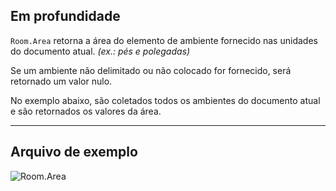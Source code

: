 ## Em profundidade
`Room.Area` retorna a área do elemento de ambiente fornecido nas unidades do documento atual. _(ex.: pés e polegadas)_

Se um ambiente não delimitado ou não colocado for fornecido, será retornado um valor nulo.

No exemplo abaixo, são coletados todos os ambientes do documento atual e são retornados os valores da área.
___
## Arquivo de exemplo

![Room.Area](./Revit.Elements.Room.Area_img.jpg)
